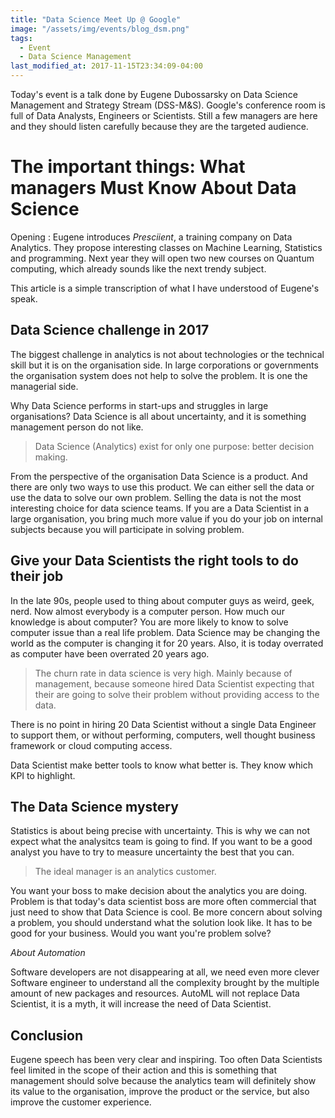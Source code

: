 ```yaml
---
title: "Data Science Meet Up @ Google"
image: "/assets/img/events/blog_dsm.png"
tags:
  - Event
  - Data Science Management
last_modified_at: 2017-11-15T23:34:09-04:00
---
```


Today's event is a talk done by Eugene Dubossarsky on Data Science Management and Strategy Stream (DSS-M&S). Google's 
conference room is full of Data Analysts, Engineers or Scientists. Still a few managers are here and they should listen
carefully because they are the targeted audience.

# The important things: What managers Must Know About Data Science

Opening : Eugene introduces *Presciient*, a training company on Data Analytics. They propose interesting classes on
Machine Learning, Statistics and programming. Next year they will open two new courses on Quantum computing, which
already sounds like the next trendy subject. 

This article is a simple transcription of what I have understood of Eugene's speak. 

## Data Science challenge in 2017

The biggest challenge in analytics is not about technologies or the technical skill but it is on the organisation side.
In large corporations or governments the organisation system does not help to solve the problem. It is one the 
managerial side.
 
Why Data Science performs in start-ups and struggles in large organisations? Data Science is all about uncertainty, and it is something management person do not like.

> Data Science (Analytics) exist for only one purpose: better decision making.

From the perspective of the organisation Data Science is a product. And there are only two ways to use this product. 
We can either sell the data or use the data to solve our own problem. Selling the data is not the most
interesting choice for data science teams. If you are a Data Scientist in a large organisation, you
bring much more value if you do your job on internal subjects because you will participate in solving problem. 


## Give your Data Scientists the right tools to do their job

In the late 90s, people used to thing about computer guys as weird, geek, nerd. Now almost everybody is a computer person.
How much our knowledge is about computer? You are more likely to know to solve computer issue than a real life problem.
Data Science may be changing the world as the computer is changing it for 20 years. Also, it is today overrated
as computer have been overrated 20 years ago.

> The churn rate in data science is very high. Mainly because of management, because someone hired Data Scientist 
expecting that their are going to solve their problem without providing access to the data.

There is no point in hiring 20 Data Scientist without a single Data Engineer to support them, or without performing,
computers, well thought business framework or cloud computing access.

Data Scientist make better tools to know what better is. They know which KPI to highlight. 


## The Data Science mystery


Statistics is about being precise with uncertainty. This is why we can not expect what the analysitcs team is going to
find. If you want to be a good analyst you have to try to measure uncertainty the best that you can. 
 

> The ideal manager is an analytics customer. 

You want your boss to make decision about the analytics you are doing. Problem is that today's data scientist boss are
more often commercial that just need to show that Data Science is cool.
Be more concern about solving a problem, you should understand what the solution look like. It has to be
good for your business. Would you want you're problem solve? 

*About Automation*

Software developers are not disappearing at all, we need even more clever Software engineer to understand all the
complexity brought by the multiple amount of new packages and resources.
AutoML will not replace Data Scientist, it is a myth, it will increase the need of Data Scientist.

##  Conclusion

Eugene speech has been very clear and inspiring. Too often Data Scientists feel limited in the scope of their action
and this is something that management should solve because the analytics team will definitely show its value to the
organisation, improve the product or the service, but also improve the customer experience. 






